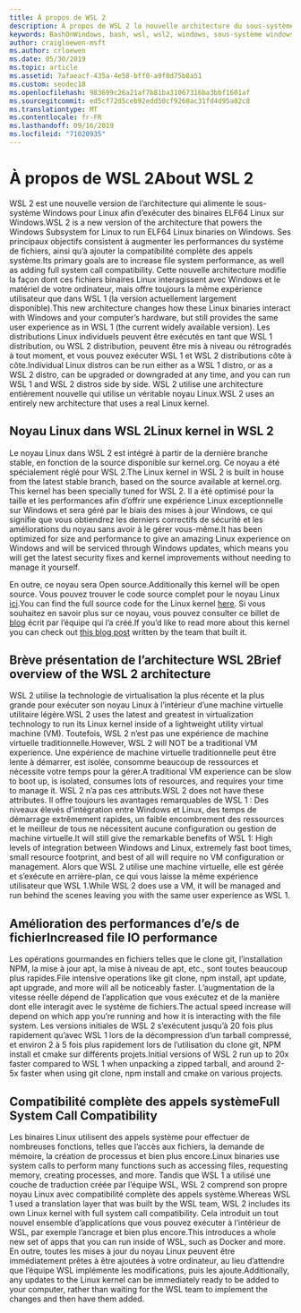 ```yaml
---
title: À propos de WSL 2
description: À propos de WSL 2 la nouvelle architecture du sous-système Windows pour Linux
keywords: BashOnWindows, bash, wsl, wsl2, windows, sous-système windows pour linux, sous-système windows, ubuntu, debian, suse, windows 10, installation
author: craigloewen-msft
ms.author: crloewen
ms.date: 05/30/2019
ms.topic: article
ms.assetid: 7afaeacf-435a-4e58-bff0-a9f0d75b8a51
ms.custom: seodec18
ms.openlocfilehash: 983699c26a21af7b81ba31067316ba3bbf1601af
ms.sourcegitcommit: ed5cf72d5ceb92edd50cf9260ac31fd4d95a02c8
ms.translationtype: MT
ms.contentlocale: fr-FR
ms.lasthandoff: 09/16/2019
ms.locfileid: "71020935"
---
```

# <a name="about-wsl-2"></a><span data-ttu-id="48a9a-104">À propos de WSL 2</span><span class="sxs-lookup"><span data-stu-id="48a9a-104">About WSL 2</span></span>

<span data-ttu-id="48a9a-105">WSL 2 est une nouvelle version de l’architecture qui alimente le sous-système Windows pour Linux afin d’exécuter des binaires ELF64 Linux sur Windows.</span><span class="sxs-lookup"><span data-stu-id="48a9a-105">WSL 2 is a new version of the architecture that powers the Windows Subsystem for Linux to run ELF64 Linux binaries on Windows.</span></span> <span data-ttu-id="48a9a-106">Ses principaux objectifs consistent à augmenter les performances du système de fichiers, ainsi qu’à ajouter la compatibilité complète des appels système.</span><span class="sxs-lookup"><span data-stu-id="48a9a-106">Its primary goals are to increase file system performance, as well as adding full system call compatibility.</span></span> <span data-ttu-id="48a9a-107">Cette nouvelle architecture modifie la façon dont ces fichiers binaires Linux interagissent avec Windows et le matériel de votre ordinateur, mais offre toujours la même expérience utilisateur que dans WSL 1 (la version actuellement largement disponible).</span><span class="sxs-lookup"><span data-stu-id="48a9a-107">This new architecture changes how these Linux binaries interact with Windows and your computer’s hardware, but still provides the same user experience as in WSL 1 (the current widely available version).</span></span> <span data-ttu-id="48a9a-108">Les distributions Linux individuels peuvent être exécutés en tant que WSL 1 distribution, ou WSL 2 distribution, peuvent être mis à niveau ou rétrogradés à tout moment, et vous pouvez exécuter WSL 1 et WSL 2 distributions côte à côte.</span><span class="sxs-lookup"><span data-stu-id="48a9a-108">Individual Linux distros can be run either as a WSL 1 distro, or as a WSL 2 distro, can be upgraded or downgraded at any time, and you can run WSL 1 and WSL 2 distros side by side.</span></span> <span data-ttu-id="48a9a-109">WSL 2 utilise une architecture entièrement nouvelle qui utilise un véritable noyau Linux.</span><span class="sxs-lookup"><span data-stu-id="48a9a-109">WSL 2 uses an entirely new architecture that uses a real Linux kernel.</span></span>

## <a name="linux-kernel-in-wsl-2"></a><span data-ttu-id="48a9a-110">Noyau Linux dans WSL 2</span><span class="sxs-lookup"><span data-stu-id="48a9a-110">Linux kernel in WSL 2</span></span>

<span data-ttu-id="48a9a-111">Le noyau Linux dans WSL 2 est intégré à partir de la dernière branche stable, en fonction de la source disponible sur kernel.org. Ce noyau a été spécialement réglé pour WSL 2.</span><span class="sxs-lookup"><span data-stu-id="48a9a-111">The Linux kernel in WSL 2 is built in house from the latest stable branch, based on the source available at kernel.org. This kernel has been specially tuned for WSL 2.</span></span> <span data-ttu-id="48a9a-112">Il a été optimisé pour la taille et les performances afin d’offrir une expérience Linux exceptionnelle sur Windows et sera géré par le biais des mises à jour Windows, ce qui signifie que vous obtiendrez les derniers correctifs de sécurité et les améliorations du noyau sans avoir à le gérer vous-même.</span><span class="sxs-lookup"><span data-stu-id="48a9a-112">It has been optimized for size and performance to give an amazing Linux experience on Windows and will be serviced through Windows updates, which means you will get the latest security fixes and kernel improvements without needing to manage it yourself.</span></span>

<span data-ttu-id="48a9a-113">En outre, ce noyau sera Open source.</span><span class="sxs-lookup"><span data-stu-id="48a9a-113">Additionally this kernel will be open source.</span></span> <span data-ttu-id="48a9a-114">Vous pouvez trouver le code source complet pour le noyau Linux [ici](https://github.com/microsoft/WSL2-Linux-Kernel).</span><span class="sxs-lookup"><span data-stu-id="48a9a-114">You can find the full source code for the Linux kernel [here](https://github.com/microsoft/WSL2-Linux-Kernel).</span></span> <span data-ttu-id="48a9a-115">Si vous souhaitez en savoir plus sur ce noyau, vous pouvez consulter ce billet de [blog](https://devblogs.microsoft.com/commandline/shipping-a-linux-kernel-with-windows/) écrit par l’équipe qui l’a créé.</span><span class="sxs-lookup"><span data-stu-id="48a9a-115">If you’d like to read more about this kernel you can check out [this blog post](https://devblogs.microsoft.com/commandline/shipping-a-linux-kernel-with-windows/) written by the team that built it.</span></span>

## <a name="brief-overview-of-the-wsl-2-architecture"></a><span data-ttu-id="48a9a-116">Brève présentation de l’architecture WSL 2</span><span class="sxs-lookup"><span data-stu-id="48a9a-116">Brief overview of the WSL 2 architecture</span></span>

<span data-ttu-id="48a9a-117">WSL 2 utilise la technologie de virtualisation la plus récente et la plus grande pour exécuter son noyau Linux à l’intérieur d’une machine virtuelle utilitaire légère.</span><span class="sxs-lookup"><span data-stu-id="48a9a-117">WSL 2 uses the latest and greatest in virtualization technology to run its Linux kernel inside of a lightweight utility virtual machine (VM).</span></span> <span data-ttu-id="48a9a-118">Toutefois, WSL 2 n’est pas une expérience de machine virtuelle traditionnelle.</span><span class="sxs-lookup"><span data-stu-id="48a9a-118">However, WSL 2 will NOT be a traditional VM experience.</span></span> <span data-ttu-id="48a9a-119">Une expérience de machine virtuelle traditionnelle peut être lente à démarrer, est isolée, consomme beaucoup de ressources et nécessite votre temps pour la gérer.</span><span class="sxs-lookup"><span data-stu-id="48a9a-119">A traditional VM experience can be slow to boot up, is isolated, consumes lots of resources, and requires your time to manage it.</span></span> <span data-ttu-id="48a9a-120">WSL 2 n’a pas ces attributs.</span><span class="sxs-lookup"><span data-stu-id="48a9a-120">WSL 2 does not have these attributes.</span></span> <span data-ttu-id="48a9a-121">Il offre toujours les avantages remarquables de WSL 1 : Des niveaux élevés d’intégration entre Windows et Linux, des temps de démarrage extrêmement rapides, un faible encombrement des ressources et le meilleur de tous ne nécessitent aucune configuration ou gestion de machine virtuelle.</span><span class="sxs-lookup"><span data-stu-id="48a9a-121">It will still give the remarkable benefits of WSL 1: High levels of integration between Windows and Linux, extremely fast boot times, small resource footprint, and best of all will require no VM configuration or management.</span></span> <span data-ttu-id="48a9a-122">Alors que WSL 2 utilise une machine virtuelle, elle est gérée et s’exécute en arrière-plan, ce qui vous laisse la même expérience utilisateur que WSL 1.</span><span class="sxs-lookup"><span data-stu-id="48a9a-122">While WSL 2 does use a VM, it will be managed and run behind the scenes leaving you with the same user experience as WSL 1.</span></span>

## <a name="increased-file-io-performance"></a><span data-ttu-id="48a9a-123">Amélioration des performances d’e/s de fichier</span><span class="sxs-lookup"><span data-stu-id="48a9a-123">Increased file IO performance</span></span>

<span data-ttu-id="48a9a-124">Les opérations gourmandes en fichiers telles que le clone git, l’installation NPM, la mise à jour apt, la mise à niveau de apt, etc., sont toutes beaucoup plus rapides.</span><span class="sxs-lookup"><span data-stu-id="48a9a-124">File intensive operations like git clone, npm install, apt update, apt upgrade, and more will all be noticeably faster.</span></span> <span data-ttu-id="48a9a-125">L’augmentation de la vitesse réelle dépend de l’application que vous exécutez et de la manière dont elle interagit avec le système de fichiers.</span><span class="sxs-lookup"><span data-stu-id="48a9a-125">The actual speed increase will depend on which app you’re running and how it is interacting with the file system.</span></span> <span data-ttu-id="48a9a-126">Les versions initiales de WSL 2 s’exécutent jusqu’à 20 fois plus rapidement qu’avec WSL 1 lors de la décompression d’un tarball compressé, et environ 2 à 5 fois plus rapidement lors de l’utilisation du clone git, NPM install et cmake sur différents projets.</span><span class="sxs-lookup"><span data-stu-id="48a9a-126">Initial versions of WSL 2 run up to 20x faster compared to WSL 1 when unpacking a zipped tarball, and around 2-5x faster when using git clone, npm install and cmake on various projects.</span></span>

## <a name="full-system-call-compatibility"></a><span data-ttu-id="48a9a-127">Compatibilité complète des appels système</span><span class="sxs-lookup"><span data-stu-id="48a9a-127">Full System Call Compatibility</span></span>

<span data-ttu-id="48a9a-128">Les binaires Linux utilisent des appels système pour effectuer de nombreuses fonctions, telles que l’accès aux fichiers, la demande de mémoire, la création de processus et bien plus encore.</span><span class="sxs-lookup"><span data-stu-id="48a9a-128">Linux binaries use system calls to perform many functions such as accessing files, requesting memory, creating processes, and more.</span></span> <span data-ttu-id="48a9a-129">Tandis que WSL 1 a utilisé une couche de traduction créée par l’équipe WSL, WSL 2 comprend son propre noyau Linux avec compatibilité complète des appels système.</span><span class="sxs-lookup"><span data-stu-id="48a9a-129">Whereas WSL 1 used a translation layer that was built by the WSL team, WSL 2 includes its own Linux kernel with full system call compatibility.</span></span> <span data-ttu-id="48a9a-130">Cela introduit un tout nouvel ensemble d’applications que vous pouvez exécuter à l’intérieur de WSL, par exemple l’ancrage et bien plus encore.</span><span class="sxs-lookup"><span data-stu-id="48a9a-130">This introduces a whole new set of apps that you can run inside of WSL, such as Docker and more.</span></span> <span data-ttu-id="48a9a-131">En outre, toutes les mises à jour du noyau Linux peuvent être immédiatement prêtes à être ajoutées à votre ordinateur, au lieu d’attendre que l’équipe WSL implémente les modifications, puis les ajoute.</span><span class="sxs-lookup"><span data-stu-id="48a9a-131">Additionally, any updates to the Linux kernel can be immediately ready to be added to your computer, rather than waiting for the WSL team to implement the changes and then have them added.</span></span>